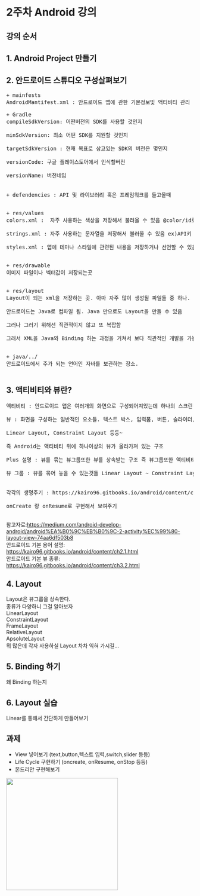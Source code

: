 # 2주차 Android 강의
## 강의 순서
## 1. Android Project 만들기
## 2. 안드로이드 스튜디오 구성살펴보기 <br>
<pre>
+ mainfests
AndroidMantifest.xml : 안드로이드 앱에 관한 기본정보및 액티비티 관리

+ Gradle
compileSdkVersion: 어떤버전의 SDK를 사용할 것인지 <br>
minSdkVersion: 최소 어떤 SDK를 지원할 것인지 <br>
targetSdkVersion : 현재 목표로 삼고있는 SDK의 버전은 몇인지 <br>
versionCode: 구글 플레이스토어에서 인식할버전 <br>
versionName: 버전네임 <br>

+ defendencies : API 및 라이브러리 혹은 프레임워크를 들고올때 <br>

+ res/values
colors.xml :  자주 사용하는 색상을 저장해서 불러올 수 있음 @color/id로 사용<br>
strings.xml : 자주 사용하는 문자열을 저장해서 불러올 수 있음 ex)API키 같은거 저장할 때 @string/id로 사용 가능<br>
styles.xml : 앱에 테마나 스타일에 관련된 내용을 저장하거나 선언할 수 있음. ex) 상태바 색깔, 상태바 없애기 등등<br>

+ res/drawable
이미지 파일이나 벡터값이 저장되는곳<br>

+ res/layout
Layout이 되는 xml을 저장하는 곳. 아마 자주 많이 생성될 파일들 중 하나. <br>
안드로이드는 Java로 컴파일 됨. Java 만으로도 Layout을 만들 수 있음 <br>
그러나 그러기 위해선 직관적이지 않고 또 복잡함 <br>
그래서 XML을 Java와 Binding 하는 과정을 거쳐서 보다 직관적인 개발을 가능케 함 <br>

+ java/../
안드로이드에서 주가 되는 언어인 자바를 보관하는 장소.<br>
</pre>
## 3. 액티비티와 뷰란?
<pre>
액티비티 : 안드로이드 앱은 여러개의 화면으로 구성되어져있는데 하나의 스크린 즉 화면을 구성하는 것. <br>
뷰 : 화면을 구성하는 일반적인 요소들. 텍스트 박스, 입력폼, 버튼, 슬라이더, 뷰페이저,<br>
Linear Layout, Constraint Layout 등등~<br>
즉 Android는 액티비티 위에 하나이상의 뷰가 올라가져 있는 구조<br>
Plus 설명 : 뷰를 묶는 뷰그룹또한 뷰를 상속받는 구조 즉 뷰그룹또한 액티비티위에 올라가야 하고 뷰그룹위에 뷰가 올라가는 구조이다.<br>
뷰 그룹 : 뷰를 묶어 놓을 수 있는것들 Linear Layout ~ Constraint Layout등등, 뷰를 상속받아서 뷰의 기능을 사용할 수 있다. <br>

각각의 생명주기 : https://kairo96.gitbooks.io/android/content/ch2.4.1.html <br>
onCreate 랑 onResume로 구현해서 보여주기 <br>
</pre>
참고자료:https://medium.com/android-develop-android/android%EA%B0%9C%EB%B0%9C-2-activity%EC%99%80-layout-view-74aa6df503b8 <br>
안드로이드 기본 용어 설명: https://kairo96.gitbooks.io/android/content/ch2.1.html <br>
안드로이드 기본 뷰 종류: https://kairo96.gitbooks.io/android/content/ch3.2.html <br>

## 4. Layout
Layout은 뷰그룹을 상속한다. <br>
종류가 다양하니 그걸 알아보자 <br>
LinearLayout<br>
ConstraintLayout<br>
FrameLayout<br>
RelativeLayout<br>
ApsoluteLayout<br>
뭐 많은데 각자 사용하실 Layout 차차 익혀 가시길...<br>

## 5. Binding 하기
왜 Binding 하는지<br>

## 6. Layout 실습
Linear를 통해서 간단하게 만들어보기

## 과제
+ View 넣어보기 (text,button,텍스트 입력,switch,slider 등등)<br>
+ Life Cycle 구현하기 (oncreate, onResume, onStop 등등)<br> 
+ 몬드리안 구현해보기
<img src="https://t1.daumcdn.net/thumb/R1280x0/?fname=http://t1.daumcdn.net/brunch/service/user/3sWA/image/NRg5wA6NjBS4sR2SbIdBTvNUIiI.jpg" width="300px">
